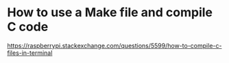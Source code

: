 # How to use a Make file and compile C code

https://raspberrypi.stackexchange.com/questions/5599/how-to-compile-c-files-in-terminal

